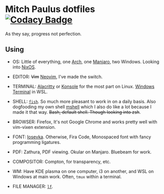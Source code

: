 # Mitch Paulus dotfiles [![Codacy Badge](https://api.codacy.com/project/badge/Grade/d50e331067be47ab8246b76686ff17c8)](https://www.codacy.com/manual/mitchpaulus/dotfiles?utm_source=github.com&amp;utm_medium=referral&amp;utm_content=mitchpaulus/dotfiles&amp;utm_campaign=Badge_Grade)

As they say, progress not perfection.

## Using

* OS: Little of everything, one [Arch](https://archlinux.org/),
  one [Manjaro](https://manjaro.org/), two Windows.
  Looking into [NixOS](https://nixos.org/).

* EDITOR: ~~Vim~~ [Neovim](https://neovim.io), I've made the switch.

* TERMINAL: [Alacritty](https://github.com/alacritty/alacritty) or [Konsole](https://konsole.kde.org/) for the most part on Linux.
  [Windows Terminal](https://github.com/Microsoft/Terminal) in WSL.

* SHELL: [`fish`](https://fishshell.com/). So much more pleasant to work in on a daily basis.
  Also dogfooding my own shell [mshell](https://github.com/mitchpaulus/mshell) which I also do like a lot because I made it that way.
  ~~Bash, default shell. Though looking into zsh~~.

* BROWSER: Firefox, It's not Google Chrome and works pretty well with vim-vixen extension.

* FONT: [Iosevka](https://typeof.net/Iosevka/). Otherwise, Fira Code, Monospaced font with fancy programming ligatures.

* PDF: Zathura, PDF viewing. Okular on Manjaro. Bluebeam for work.

* COMPOSITOR: Compton, for transparency, etc.

* WM: Have KDE plasma on one computer, i3 on another, and WSL on Windows at main work. Often, `tmux` within a terminal.

* FILE MANAGER: [`lf`](https://github.com/gokcehan/lf).
